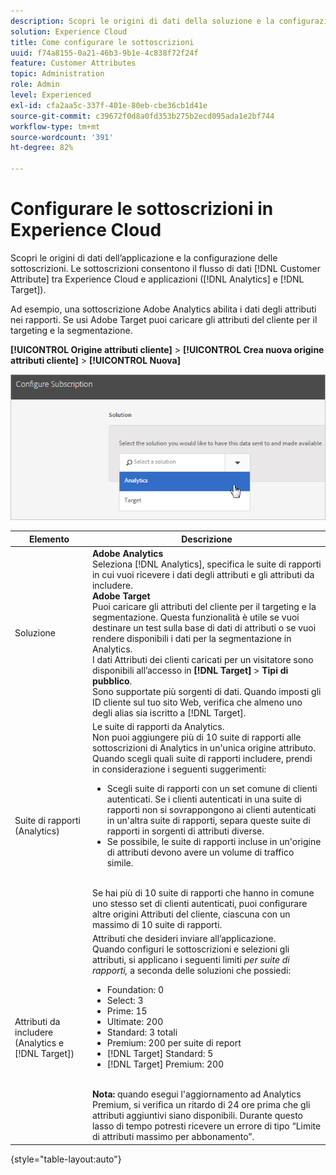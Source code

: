 ```yaml
---
description: Scopri le origini di dati della soluzione e la configurazione delle sottoscrizioni. Le sottoscrizioni consentono il flusso di dati Attributi del cliente tra Experience Cloud e altre applicazioni (Analytics e Target).
solution: Experience Cloud
title: Come configurare le sottoscrizioni
uuid: f74a8155-0a21-46b3-9b1e-4c838f72f24f
feature: Customer Attributes
topic: Administration
role: Admin
level: Experienced
exl-id: cfa2aa5c-337f-401e-80eb-cbe36cb1d41e
source-git-commit: c39672f0d8a0fd353b275b2ecd095ada1e2bf744
workflow-type: tm+mt
source-wordcount: '391'
ht-degree: 82%

---
```


# Configurare le sottoscrizioni in Experience Cloud

Scopri le origini di dati dell’applicazione e la configurazione delle sottoscrizioni. Le sottoscrizioni consentono il flusso di dati [!DNL Customer Attribute] tra Experience Cloud e applicazioni ([!DNL Analytics] e [!DNL Target]).

Ad esempio, una sottoscrizione Adobe Analytics abilita i dati degli attributi nei rapporti. Se usi Adobe Target puoi caricare gli attributi del cliente per il targeting e la segmentazione.

**[!UICONTROL Origine attributi cliente]** > **[!UICONTROL Crea nuova origine attributi cliente]** > **[!UICONTROL Nuova]**

![Configurazione delle sottoscrizioni in Experience Cloud](assets/configure_subscription_page.png)

| Elemento | Descrizione |
|--- |--- |
| Soluzione | **Adobe Analytics**<br> Seleziona [!DNL Analytics], specifica le suite di rapporti in cui vuoi ricevere i dati degli attributi e gli attributi da includere.<br>**Adobe Target**<br> Puoi caricare gli attributi del cliente per il targeting e la segmentazione. Questa funzionalità è utile se vuoi destinare un test sulla base di dati di attributi o se vuoi rendere disponibili i dati per la segmentazione in Analytics.<br>I dati Attributi dei clienti caricati per un visitatore sono disponibili all’accesso in **[!DNL Target]** > **Tipi di pubblico**.<br>Sono supportate più sorgenti di dati. Quando imposti gli ID cliente sul tuo sito Web, verifica che almeno uno degli alias sia iscritto a [!DNL Target]. |
| Suite di rapporti (Analytics) | Le suite di rapporti da Analytics.<br>Non puoi aggiungere più di 10 suite di rapporti alle sottoscrizioni di Analytics in un&#39;unica origine attributo. Quando scegli quali suite di rapporti includere, prendi in considerazione i seguenti suggerimenti:<ul><li>Scegli suite di rapporti con un set comune di clienti autenticati. Se i clienti autenticati in una suite di rapporti non si sovrappongono ai clienti autenticati in un&#39;altra suite di rapporti, separa queste suite di rapporti in sorgenti di attributi diverse.</li><li>Se possibile, le suite di rapporti incluse in un&#39;origine di attributi devono avere un volume di traffico simile.</li></ul><br>Se hai più di 10 suite di rapporti che hanno in comune uno stesso set di clienti autenticati, puoi configurare altre origini Attributi del cliente, ciascuna con un massimo di 10 suite di rapporti. |
| Attributi da includere (Analytics e [!DNL Target]) | Attributi che desideri inviare all’applicazione. <br>Quando configuri le sottoscrizioni e selezioni gli attributi, si applicano i seguenti limiti _per suite di rapporti,_ a seconda delle soluzioni che possiedi:<ul><li>Foundation: 0</li><li>Select: 3</li><li>Prime: 15</li><li>Ultimate: 200</li><li>Standard: 3 totali</li><li>Premium: 200 per suite di report</li><li>[!DNL Target] Standard: 5</li><li>[!DNL Target] Premium: 200</li></ul><br>**Nota:** quando esegui l&#39;aggiornamento ad Analytics Premium, si verifica un ritardo di 24 ore prima che gli attributi aggiuntivi siano disponibili. Durante questo lasso di tempo potresti ricevere un errore di tipo “Limite di attributi massimo per abbonamento”. |

{style="table-layout:auto"}
